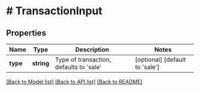 # # TransactionInput

## Properties

Name | Type | Description | Notes
------------ | ------------- | ------------- | -------------
**type** | **string** | Type of transaction, defaults to &#39;sale&#39; | [optional] [default to 'sale']

[[Back to Model list]](../../README.md#models) [[Back to API list]](../../README.md#endpoints) [[Back to README]](../../README.md)
